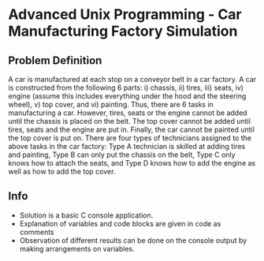 # Advanced Unix Programming - Car Manufacturing Factory Simulation

## Problem Definition
A car is manufactured at each stop on a conveyor belt in a car factory. A car is constructed 
from the following 6 parts: i) chassis, ii) tires, iii) seats, iv) engine (assume this includes everything 
under the hood and the steering wheel), v) top cover, and vi) painting. Thus, there are 6 tasks in 
manufacturing a car. However, tires, seats or the engine cannot be added until the chassis is placed 
on the belt. The top cover cannot be added until tires, seats and the engine are put in. Finally, the 
car cannot be painted until the top cover is put on. There are four types of technicians assigned to 
the above tasks in the car factory: Type A technician is skilled at adding tires and painting, Type 
B can only put the chassis on the belt, Type C only knows how to attach the seats, and Type D 
knows how to add the engine as well as how to add the top cover. 

## Info

* Solution is a basic C console application.
* Explanation of variables and code blocks are given in code as comments 
* Observation of different results can be done on the console output by making arrangements on variables.

